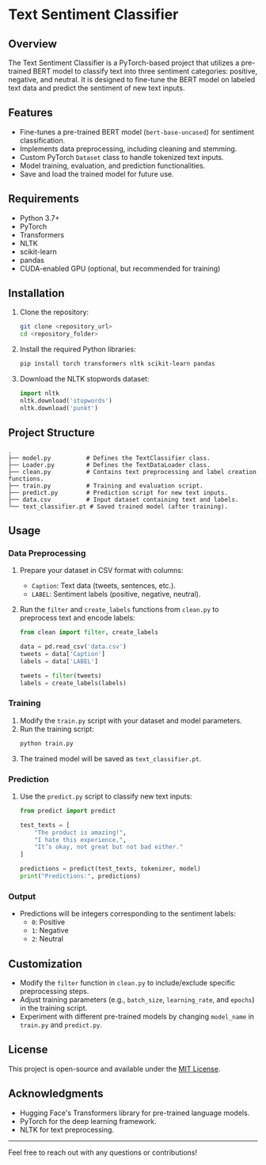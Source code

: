 # Text Sentiment Classifier

## Overview
The Text Sentiment Classifier is a PyTorch-based project that utilizes a pre-trained BERT model to classify text into three sentiment categories: positive, negative, and neutral. It is designed to fine-tune the BERT model on labeled text data and predict the sentiment of new text inputs.

## Features
- Fine-tunes a pre-trained BERT model (`bert-base-uncased`) for sentiment classification.
- Implements data preprocessing, including cleaning and stemming.
- Custom PyTorch `Dataset` class to handle tokenized text inputs.
- Model training, evaluation, and prediction functionalities.
- Save and load the trained model for future use.

## Requirements
- Python 3.7+
- PyTorch
- Transformers
- NLTK
- scikit-learn
- pandas
- CUDA-enabled GPU (optional, but recommended for training)

## Installation
1. Clone the repository:
   ```bash
   git clone <repository_url>
   cd <repository_folder>
   ```

2. Install the required Python libraries:
   ```bash
   pip install torch transformers nltk scikit-learn pandas
   ```

3. Download the NLTK stopwords dataset:
   ```python
   import nltk
   nltk.download('stopwords')
   nltk.download('punkt')
   ```

## Project Structure
```
.
├── model.py          # Defines the TextClassifier class.
├── Loader.py         # Defines the TextDataLoader class.
├── clean.py          # Contains text preprocessing and label creation functions.
├── train.py          # Training and evaluation script.
├── predict.py        # Prediction script for new text inputs.
├── data.csv          # Input dataset containing text and labels.
└── text_classifier.pt # Saved trained model (after training).
```

## Usage

### Data Preprocessing
1. Prepare your dataset in CSV format with columns:
   - `Caption`: Text data (tweets, sentences, etc.).
   - `LABEL`: Sentiment labels (positive, negative, neutral).

2. Run the `filter` and `create_labels` functions from `clean.py` to preprocess text and encode labels:
   ```python
   from clean import filter, create_labels

   data = pd.read_csv('data.csv')
   tweets = data['Caption']
   labels = data['LABEL']

   tweets = filter(tweets)
   labels = create_labels(labels)
   ```

### Training
1. Modify the `train.py` script with your dataset and model parameters.
2. Run the training script:
   ```bash
   python train.py
   ```
3. The trained model will be saved as `text_classifier.pt`.

### Prediction
1. Use the `predict.py` script to classify new text inputs:
   ```python
   from predict import predict

   test_texts = [
       "The product is amazing!",
       "I hate this experience.",
       "It’s okay, not great but not bad either."
   ]

   predictions = predict(test_texts, tokenizer, model)
   print("Predictions:", predictions)
   ```

### Output
- Predictions will be integers corresponding to the sentiment labels:
  - `0`: Positive
  - `1`: Negative
  - `2`: Neutral

## Customization
- Modify the `filter` function in `clean.py` to include/exclude specific preprocessing steps.
- Adjust training parameters (e.g., `batch_size`, `learning_rate`, and `epochs`) in the training script.
- Experiment with different pre-trained models by changing `model_name` in `train.py` and `predict.py`.

## License
This project is open-source and available under the [MIT License](LICENSE).

## Acknowledgments
- Hugging Face's Transformers library for pre-trained language models.
- PyTorch for the deep learning framework.
- NLTK for text preprocessing.

---
Feel free to reach out with any questions or contributions!

